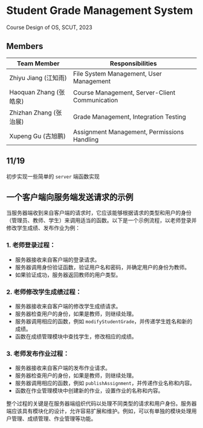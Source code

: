 # Student Grade Management System
Course Design of OS, SCUT, 2023


## Members

| Team Member | Responsibilities                       |
|-------------|----------------------------------------|
| Zhiyu Jiang (江知雨)   | File System Management, User Management|
| Haoquan Zhang (张皓泉) | Course Management, Server-Client Communication |
| Zhizhan Zhang (张治展) | Grade Management, Integration Testing  |
| Xupeng Gu (古旭鹏)     | Assignment Management, Permissions Handling |

## 11/19
初步实现一些简单的 `server` 端函数实现


## 一个客户端向服务端发送请求的示例

当服务器端收到来自客户端的请求时，它应该能够根据请求的类型和用户的身份（管理员、教师、学生）来调用适当的函数。以下是一个示例流程，以老师登录并修改学生成绩、发布作业为例：

### 1. 老师登录过程：

* 服务器接收来自客户端的登录请求。
* 服务器调用身份验证函数，验证用户名和密码，并确定用户的身份为教师。
* 如果验证成功，服务器返回教师的用户类型。

### 2. 老师修改学生成绩过程：

* 服务器接收来自客户端的修改学生成绩请求。
* 服务器检查用户的身份，如果是教师，则继续处理。
* 服务器调用相应的函数，例如 `modifyStudentGrade`，并传递学生姓名和新的成绩。
* 函数在成绩管理模块中查找学生，修改相应的成绩。

### 3. 老师发布作业过程：

* 服务器接收来自客户端的发布作业请求。
* 服务器检查用户的身份，如果是教师，则继续处理。
* 服务器调用相应的函数，例如 `publishAssignment`，并传递作业名称和内容。
* 函数在作业管理模块中创建新的作业，设置作业的名称和内容。

整个过程的关键是在服务器端组织代码以处理不同类型的请求和用户身份。服务器端应该具有模块化的设计，允许容易扩展和维护。例如，可以有单独的模块处理用户管理、成绩管理、作业管理等功能。
